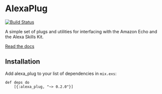 # AlexaPlug

[![Build Status](https://travis-ci.org/jordantdavis/alexa_plug.svg?branch=master)](https://travis-ci.org/jordantdavis/alexa_plug)

A simple set of plugs and utilities for interfacing with the Amazon
Echo and the Alexa Skills Kit.

[Read the docs](http://hexdocs.pm/alexa_plug/0.2.0/api-reference.html)

## Installation

Add alexa_plug to your list of dependencies in `mix.exs`:

    def deps do
        [{:alexa_plug, "~> 0.2.0"}]

